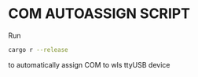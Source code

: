 #  COM AUTOASSIGN SCRIPT

Run
```sh
cargo r --release
```
to automatically assign COM to wls ttyUSB device